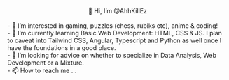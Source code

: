 <center>👋 Hi, I’m @AhhKillEz</center>
<br>
- 👀 I’m interested in gaming, puzzles (chess, rubiks etc), anime & coding!
<br>
- 🌱 I’m currently learning Basic Web Development: HTML, CSS & JS. I plan to caveat into Tailwind CSS, Angular, Typescript and Python as well once I have the foundations in a good place.
<br>
- 💞️ I’m looking for advice on whether to specialize in Data Analysis, Web Development or a Mixture.
<br>
- 📫 How to reach me ...

<!---
AhhKillEz/AhhKillEz is a ✨ special ✨ repository because its `README.md` (this file) appears on your GitHub profile.
You can click the Preview link to take a look at your changes.
--->
